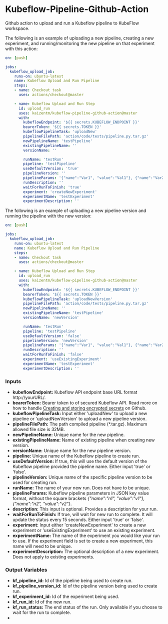 # Kubeflow-Pipeline-Github-Action

Github action to upload and run a Kubeflow pipeline to KubeFlow workspace.

The following is an example of uploading a new pipeline, creating a new experiment, and running/monitoring the new pipeline on that experiment with this action:

```yaml
on: [push]

jobs:
  kubeflow_upload_job:
    runs-on: ubuntu-latest
    name: Kubeflow Upload and Run Pipeline
    steps:
    - name: Checkout task
      uses: actions/checkout@master

    - name: Kubeflow Upload and Run Step
      id: upload_run
      uses: kaizentm/kubeflow-pipeline-github-action@master
      with:
        kubeflowEndpoint: '${{ secrets.KUBEFLOW_ENDPOINT }}'
        bearerToken: '${{ secrets.TOKEN }}'
        kubeflowPipelineTask: 'uploadNew'
        pipelineFilePath: 'action/code/tests/pipeline.py.tar.gz'
        newPipelineName: 'testPipeline'
        existingPipelineName: ''
        versionName: ''

        runName: 'testRun'
        pipeline: 'testPipeline'
        useDefaultVersion: 'true'
        pipelineVersion: ''
        pipelineParams: '{"name":"Var1", "value":"Val1"}, {"name":"Var2", "value":"Val2"}'
        runDescription: ''
        waitForRunToFinish: 'true'
        experiment: 'createNewExperiment'
        experimentName: 'testExperiment'
        experimentDescription: ''
```

The following is an example of uploading a new pipeline version and running the pipeline with the new version:

```yaml
on: [push]

jobs:
  kubeflow_upload_job:
    runs-on: ubuntu-latest
    name: Kubeflow Upload and Run Pipeline
    steps:
    - name: Checkout task
      uses: actions/checkout@master

    - name: Kubeflow Upload and Run Step
      id: upload_run
      uses: kaizentm/kubeflow-pipeline-github-action@master
      with:
        kubeflowEndpoint: '${{ secrets.KUBEFLOW_ENDPOINT }}'
        bearerToken: '${{ secrets.TOKEN }}'
        kubeflowPipelineTask: 'uploadNewVersion'
        pipelineFilePath: 'action/code/tests/pipeline.py.tar.gz'
        newPipelineName: ''
        existingPipelineName: 'testPipeline'
        versionName: 'newVersion'

        runName: 'testRun'
        pipeline: 'testPipeline'
        useDefaultVersion: 'false'
        pipelineVersion: 'newVersion'
        pipelineParams: '{"name":"Var1", "value":"Val1"}, {"name":"Var2", "value":"Val2"}'
        runDescription: ''
        waitForRunToFinish: 'false'
        experiment: 'useExistingExperiment'
        experimentName: 'testExperiment'
        experimentDescription: ''
```

### Inputs
- **kubeflowEndpoint:** Kubeflow API endpoint base URL format http://yourURL/.
- **bearerToken:** Bearer token to of secured Kubeflow API. Read more on how to handle [Creating and storing encrypted secrets](https://help.github.com/en/actions/configuring-and-managing-workflows/creating-and-storing-encrypted-secrets) on Github.  
- **kubeflowPipelineTask:** Input either 'uploadNew' to upload a new pipeline or 'uploadNewVersion' to upload a new pipeline version.
- **pipelineFilePath:** The path compiled pipeline (*.tar.gz). Maximum allowed file size is 32MB.
- **newPipelineName:** Unique name for the new pipeline.
- **existingPipelineName:** Name of existing pipeline when creating new version.
- **versionName:** Unique name for the new pipeline version.
- **pipeline:** Unique name of the Kubeflow pipeline to create run.
- **useDefaultVersion:** If true, this will use the default version of the Kubeflow pipeline provided the pipeline name. Either input 'true' or 'false'.
- **pipelineVersion:** Unique name of the specific pipeline version to be used for creating run.
- **runName:** The name of your new run. Does not have to be unique.
- **pipelineParams:** Kubeflow pipeline parameters in JSON key value format, without the square brackets *{"name":"n1", "value":"v1"}, {"name":"n2", "value":"v2"}*.
- **description:** This input is optional. Provides a description for your run.
- **waitForRunToFinish:** If true, will wait for new run to complete. It will update the status every 15 seconds. Either input 'true' or 'false'.
- **experiment:** Input either 'createNewExperiment' to create a new experiment or 'useExistingExperiment' to use an existing experiment.
- **experimentName:** The name of the experiment you would like your run to use. If the experiment field is set to create a new experiment, this name will need to be unique.
- **experimentDescription:** The optional description of a new experiment. Does not apply to existing experiments.

### Output Variables 
- **kf_pipeline_id:** Id of the pipeline being used to create run.
- **kf_pipeline_version_id:** Id of the pipeline version being used to create run.
- **kf_experiment_id:** Id of the experiment being used.
- **kf_run_id:** Id of the new run.
- **kf_run_status:** The end status of the run. Only available if you choose to wait for the run to complete.
- 
